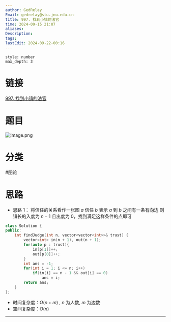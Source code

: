 ```yaml
---
author: GedRelay
Email: gedrelay@stu.jnu.edu.cn
title: 997. 找到小镇的法官
time: 2024-09-15 21:07
aliases: 
Description: 
tags: 
lastEdit: 2024-09-22-00:16
---
```


```toc
style: number
max_depth: 3
```

# 链接
[997. 找到小镇的法官](https://leetcode.cn/problems/find-the-town-judge/) 

# 题目
![image.png](https://ged-pic-bed.oss-cn-guangzhou.aliyuncs.com/img/202409152107264.png)


# 分类
#图论 

# 思路
- 思路 1：
将信任的关系看作一张图
$a$ 信任 $b$ 表示 $a$ 到 $b$ 之间有一条有向边
则镇长的入度为 $n-1$ 且出度为 $0$，找到满足这样条件的点即可


```cpp
class Solution {
public:
    int findJudge(int n, vector<vector<int>>& trust) {
        vector<int> in(n + 1), out(n + 1);
        for(auto p : trust){
            in[p[1]]++;
            out[p[0]]++;
        }
        int ans = -1;
        for(int i = 1; i <= n; i++)
            if(in[i] == n - 1 && out[i] == 0)
                ans = i;
        return ans;
    }
};
```


- 时间复杂度：${O\left( n+m \right)  }$ , ${n }$ 为人数, ${m }$ 为边数
- 空间复杂度：${O\left( n \right)  }$ 


---


